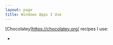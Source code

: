 ```yaml
---
layout: page
title: Windows Apps I Use
---
```


[Chocolatey]https://chocolatey.org/ recipes I use:

- 